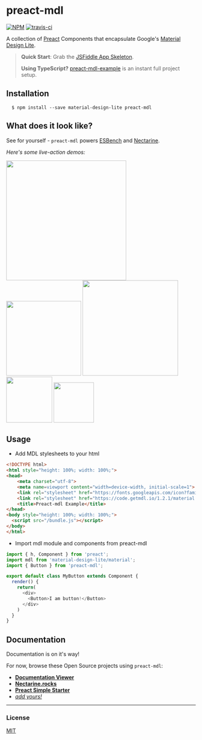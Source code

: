 # preact-mdl

[![NPM](http://img.shields.io/npm/v/preact-mdl.svg)](https://www.npmjs.com/package/preact-mdl)
[![travis-ci](https://travis-ci.org/developit/preact-mdl.svg?branch=master)](https://travis-ci.org/developit/preact-mdl)

A collection of [Preact] Components that encapsulate Google's [Material Design Lite].

> **Quick Start**: Grab the [JSFiddle App Skeleton](https://jsfiddle.net/developit/weq28uq3/).
>
> **Using TypeScript?** [preact-mdl-example](https://github.com/tbekolay/preact-mdl-example) is an instant full project setup.

## Installation

      $ npm install --save material-design-lite preact-mdl

## What does it look like?

See for yourself - `preact-mdl` powers [ESBench](http://esbench.com) and [Nectarine](http://nectarine.rocks).

_Here's some live-action demos:_

<img src="https://i.gyazo.com/d6db6fedde6734bcc8450a4c16611704.gif" width="319" />
<img src="https://i.gyazo.com/892ba9ed1e0c43bd024078d650c01ce4.gif" width="199" />

<img src="https://i.gyazo.com/352cc02ba18a811ee36a8a4837688023.gif" width="254" />
<img src="https://i.imgur.com/I6RDmBm.gif" width="122" />
<img src="https://i.gyazo.com/70724d88b290ff47c793cf6f9ddc13f1.gif" width="107" />

## Usage

* Add MDL stylesheets to your html
```html 
<!DOCTYPE html>
<html style="height: 100%; width: 100%;">
<head>
    <meta charset="utf-8">
    <meta name=viewport content="width=device-width, initial-scale=1">
    <link rel="stylesheet" href="https://fonts.googleapis.com/icon?family=Material+Icons">
    <link rel="stylesheet" href="https://code.getmdl.io/1.2.1/material.indigo-pink.min.css">
    <title>Preact-mdl Example</title>
</head>
<body style="height: 100%; width: 100%;">
  <script src="/bundle.js"></script>
</body>
</html>
```

* Import mdl module and components from preact-mdl

```JavaScript
import { h, Component } from 'preact';
import mdl from 'material-design-lite/material';
import { Button } from 'preact-mdl';

export default class MyButton extends Component {
  render() {
    return(
      <div>
        <Button>I am button!</Button>
      </div>
    )
  }
}

```

## Documentation

Documentation is on it's way!

For now, browse these Open Source projects using `preact-mdl`:

- **[Documentation Viewer](https://github.com/developit/documentation-viewer/)**
- **[Nectarine.rocks](https://github.com/developit/nectarine.rocks/)**
- **[Preact Simple Starter](https://github.com/ooade/PreactSimpleStarter)**
- _[add yours!](https://github.com/developit/preact-mdl/issues)_


---


### License

[MIT]


[Material Design Lite]: http://www.getmdl.io
[Preact]: https://github.com/developit/preact
[MIT]: http://choosealicense.com/licenses/mit/
